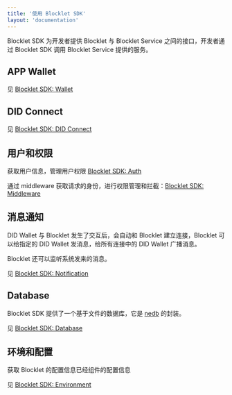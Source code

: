 ```yaml
---
title: '使用 Blocklet SDK'
layout: 'documentation'
---
```


Blocklet SDK 为开发者提供 Blocklet 与 Blocklet Service 之间的接口，开发者通过 Blocklet SDK 调用 Blocklet Service 提供的服务。

## APP Wallet

见 [Blocklet SDK: Wallet](/reference/blocklet-sdk#Wallet)

## DID Connect

见 [Blocklet SDK: DID Connect](/reference/blocklet-sdk#DID%20Connect)

## 用户和权限

获取用户信息，管理用户权限 [Blocklet SDK: Auth](/reference/blocklet-sdk#Auth)

通过 middleware 获取请求的身份，进行权限管理和拦截：[Blocklet SDK: Middleware](/reference/blocklet-sdk#Middleware)

## 消息通知

DID Wallet 与 Blocklet 发生了交互后，会自动和 Blocklet 建立连接，Blocklet 可以给指定的 DID Wallet 发消息，给所有连接中的 DID Wallet 广播消息。

Blocklet 还可以监听系统发来的消息。

见 [Blocklet SDK: Notification](/reference/blocklet-sdk#Notification)

## Database

Blocklet SDK 提供了一个基于文件的数据库，它是 [nedb](https://www.github.com/Arcblock/nedb) 的封装。

见 [Blocklet SDK: Database](/reference/blocklet-sdk#Database)

## 环境和配置

获取 Blocklet 的配置信息已经组件的配置信息

见 [Blocklet SDK: Environment](/reference/blocklet-sdk#Environment)
